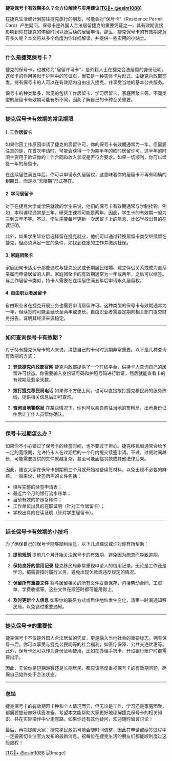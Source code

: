 **捷克保号卡有效期多久？全方位解读与实用建议[[TG💪+ @esim1088](https://t.me/s/esim1088)]**

在捷克生活或计划前往捷克旅行的朋友，可能会对“保号卡”（Residence Permit Card）产生疑问。保号卡是外国人合法居留捷克的重要凭证之一，其有效期直接影响到你在捷克的停留时间以及后续的居留申请。那么，捷克保号卡的有效期究竟有多久呢？本文将从多个角度为你详细解读，并提供一些实用的小贴士。

---

### **什么是捷克保号卡？**

捷克的保号卡，也被称为“居留许可卡”，是外籍人士在捷克合法居留的身份证明。这张卡的作用类似于护照中的签证页，但它是一种实体卡片形式，由捷克内政部签发。持有保号卡的人可以在有效期内自由出入捷克，并享受当地的基本公共服务。

保号卡的种类繁多，常见的包括工作居留卡、学习居留卡、家庭团聚卡等。不同类型的居留卡有效期可能有所不同，因此了解自己的卡种至关重要。

---

### **捷克保号卡有效期的常见期限**

#### **1. 工作居留卡**
如果你因工作原因申请了捷克的居留许可，你的保号卡有效期通常为一年。但需要注意的是，在首次申请时，可能会获得一个为期半年的临时居留许可。这半年的时间主要用于验证你的工作合同和收入状况是否符合要求。如果一切顺利，你可以续签一年的居留卡。

在连续居住满五年后，你可以申请永久居留权，这意味着你的居留卡不再有明确的到期日，而是以“无限期”形式存在。

#### **2. 学习居留卡**
对于在捷克大学或学院就读的学生来说，他们的保号卡有效期通常与学制挂钩。例如，本科课程通常是三年，研究生课程可能是两年。因此，学生卡的有效期一般为三到五年不等。不过，学生需要每年更新一次居留卡上的信息，比如学校出具的在读证明。

此外，如果学生毕业后选择留在捷克就业，他们可以通过转换居留卡类型继续留在捷克，但必须满足一定的条件，如找到稳定的工作并缴纳社保。

#### **3. 家庭团聚卡**
家庭团聚卡适用于那些通过与捷克公民或长期居民结婚、建立伴侣关系或成为直系亲属而申请居留的人群。家庭团聚卡的有效期通常为一年或两年，之后可以续签。与工作居留卡类似，持卡人需要在连续居住满五年后申请永久居留权。

#### **4. 自由职业者居留卡**
自由职业者在捷克开展业务也需要申请居留许可。这种类型的保号卡有效期通常为一年，但续签时可能会延长至两年或更长。自由职业者需要定期向相关部门提交财务报告，证明其经济来源稳定。

---

### **如何查询保号卡有效期？**

对于持有捷克保号卡的人来说，清楚自己的卡何时到期非常重要。以下是几种查询有效期的方式：

1. **登录捷克内政部官网**
   捷克内政部提供了一个在线平台，供持卡人查询自己的居留许可状态。你需要输入身份证号码和护照号码进行验证，然后就能查看卡的有效期及剩余天数。

2. **拨打捷克移民局电话**
   如果你不方便上网，也可以直接拨打捷克移民局的服务热线，提供相关信息后即可查询。

3. **咨询当地警察局**
   在某些情况下，你也可以亲自前往当地的警察局，出示身份证件后让工作人员帮你确认。

---

### **保号卡过期怎么办？**

如果你不小心错过了保号卡的续签时间，也不要过于担心。捷克移民局通常会给予一定的宽限期，允许持卡人在过期后的一个月内提交续签申请。不过，过期时间越长，可能需要提供的文件就越复杂，甚至可能面临罚款或其他法律后果。

因此，建议大家在保号卡到期前三个月就开始准备续签材料，以免出现不必要的麻烦。一般来说，续签所需的文件包括：

- 填写完整的续签申请表；
- 最近六个月的银行流水账单；
- 当前有效的护照复印件；
- 工作单位出具的在职证明（针对工作居留卡）；
- 学校出具的在读证明（针对学生居留卡）。

---

### **延长保号卡有效期的小技巧**

为了确保自己的保号卡能够顺利续签，以下几点建议或许对你有所帮助：

1. **提前规划**
   提前几个月开始关注保号卡的有效期，避免因为疏忽而导致逾期。

2. **保持良好的信用记录**
   捷克移民局非常重视申请人的信用记录。无论是工作还是学习，都需要按时履行义务，避免出现欠款或违反规定的情况。

3. **保留所有重要文件**
   将与居留相关的所有文件妥善保存，包括劳动合同、工资单、学费收据等。这些文件在续签时都可能用得上。

4. **及时更新个人信息**
   如果你的联系方式或居住地址发生变化，请第一时间通知移民局，以免错过重要通知。

---

### **捷克保号卡的重要性**

捷克保号卡不仅是外国人合法居留的凭证，更是融入当地社会的重要标志。拥有保号卡后，你可以享受与捷克公民同等的社会福利，如医疗保障、公共交通优惠等。此外，保号卡还可以作为身份证明使用，比如在办理手机卡、开设银行账户时都需要出示。

因此，无论你是短期游客还是长期居民，都应该高度重视保号卡的有效期问题，确保自己始终处于合法状态。

---

### **总结**

捷克保号卡的有效期因卡种和个人情况而异，但无论是工作、学习还是家庭团聚，都需要提前做好续签准备。希望本文能帮助大家更好地理解捷克保号卡的相关知识，并在实际操作中少走弯路。如果你还有其他疑问，欢迎随时留言讨论！

最后，再次提醒大家：捷克移民政策可能会随时间调整，因此在申请或续签过程中一定要密切关注官方发布的最新消息。祝每位在捷克生活的朋友们都能顺利度过这段旅程！

[[TG💪+ @esim1088](https://t.me/s/esim1088) ![Image](https://i.postimg.cc/4NQfJmqS/Snipaste-2025-05-13-00-14-12.png)]
